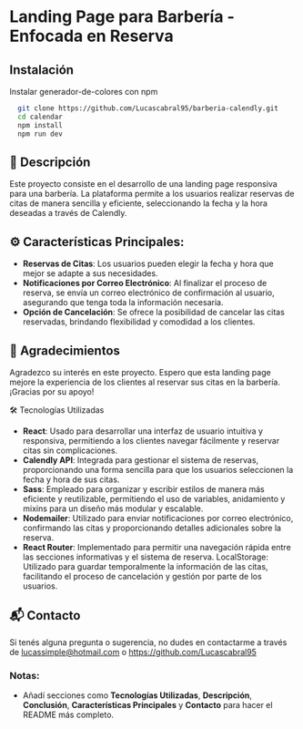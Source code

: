 # Landing Page para Barbería - Enfocada en Reserva

## Instalación

Instalar generador-de-colores con npm

```bash
  git clone https://github.com/Lucascabral95/barberia-calendly.git
  cd calendar
  npm install 
  npm run dev
```

## 🌟 Descripción

Este proyecto consiste en el desarrollo de una landing page responsiva para una barbería. La plataforma permite a los usuarios realizar reservas de citas de manera sencilla y eficiente, seleccionando la fecha y la hora deseadas a través de Calendly.

## ⚙️ Características Principales:

- **Reservas de Citas**: Los usuarios pueden elegir la fecha y hora que mejor se adapte a sus necesidades.
- **Notificaciones por Correo Electrónico**: Al finalizar el proceso de reserva, se envía un correo electrónico de confirmación al usuario, asegurando que tenga toda la información necesaria.
- **Opción de Cancelación**: Se ofrece la posibilidad de cancelar las citas reservadas, brindando flexibilidad y comodidad a los clientes.

## 📄 Agradecimientos
Agradezco su interés en este proyecto. Espero que esta landing page mejore la experiencia de los clientes al reservar sus citas en la barbería. ¡Gracias por su apoyo!

🛠️ Tecnologías Utilizadas
- **React**: Usado para desarrollar una interfaz de usuario intuitiva y responsiva, permitiendo a los clientes navegar fácilmente y reservar citas sin complicaciones.
- **Calendly API**: Integrada para gestionar el sistema de reservas, proporcionando una forma sencilla para que los usuarios seleccionen la fecha y hora de sus citas.
- **Sass**: Empleado para organizar y escribir estilos de manera más eficiente y reutilizable, permitiendo el uso de variables, anidamiento y mixins para un diseño más modular y escalable.
- **Nodemailer**: Utilizado para enviar notificaciones por correo electrónico, confirmando las citas y proporcionando detalles adicionales sobre la reserva.
- **React Router**: Implementado para permitir una navegación rápida entre las secciones informativas y el sistema de reserva.
LocalStorage: Utilizado para guardar temporalmente la información de las citas, facilitando el proceso de cancelación y gestión por parte de los usuarios.

## 📬 Contacto

Si tenés alguna pregunta o sugerencia, no dudes en contactarme a través de lucassimple@hotmail.com o https://github.com/Lucascabral95

### Notas: 

- Añadí secciones como **Tecnologías Utilizadas**, **Descripción**, **Conclusión**, **Características Principales** y **Contacto** para hacer el README más completo.
